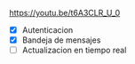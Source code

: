 
https://youtu.be/t6A3CLR_U_0

- [x] Autenticacion
- [x] Bandeja de mensajes
- [ ] Actualizacion en tiempo real
